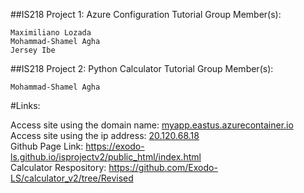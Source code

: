 ##IS218 Project 1: Azure Configuration Tutorial
Group Member(s):
```
Maximiliano Lozada
Mohammad-Shamel Agha
Jersey Ibe
```
##IS218 Project 2: Python Calculator Tutorial
Group Member(s):
```
Mohammad-Shamel Agha
```
#Links:

Access site using the domain name: [myapp.eastus.azurecontainer.io](http://myapp.eastus.azurecontainer.io/index.html)  
Access site using the ip address:  [20.120.68.18](http://20.120.68.18/)  
Github Page Link: https://exodo-ls.github.io/isprojectv2/public_html/index.html  
Calculator Respository: https://github.com/Exodo-LS/calculator_v2/tree/Revised
